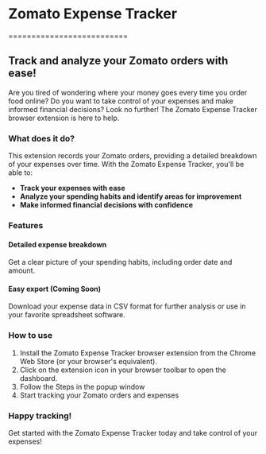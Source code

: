 # Zomato Expense Tracker
==========================

## Track and analyze your Zomato orders with ease!

Are you tired of wondering where your money goes every time you order food online? Do you want to take control of your expenses and make informed financial decisions? Look no further! The Zomato Expense Tracker browser extension is here to help.

### What does it do?

This extension records your Zomato orders, providing a detailed breakdown of your expenses over time. With the Zomato Expense Tracker, you'll be able to:

* **Track your expenses with ease**
* **Analyze your spending habits and identify areas for improvement**
* **Make informed financial decisions with confidence**

### Features

#### Detailed expense breakdown
Get a clear picture of your spending habits, including order date and amount.

#### Easy export (Coming Soon)
Download your expense data in CSV format for further analysis or use in your favorite spreadsheet software.

### How to use

1. Install the Zomato Expense Tracker browser extension from the Chrome Web Store (or your browser's equivalent).
2. Click on the extension icon in your browser toolbar to open the dashboard.
3. Follow the Steps in the popup window
3. Start tracking your Zomato orders and expenses

### Happy tracking!

Get started with the Zomato Expense Tracker today and take control of your expenses!